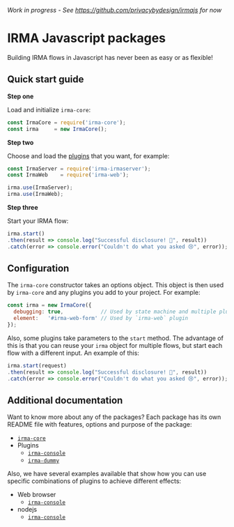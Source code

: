 _Work in progress - See https://github.com/privacybydesign/irmajs for now_

# IRMA Javascript packages

Building IRMA flows in Javascript has never been as easy or as flexible!

## Quick start guide

__Step one__

Load and initialize `irma-core`:

```javascript
const IrmaCore = require('irma-core');
const irma     = new IrmaCore();
```

__Step two__

Choose and load the [plugins](https://github.com/privacybydesign/irma-js-packages/tree/master/plugins)
that you want, for example:

```javascript
const IrmaServer = require('irma-irmaserver');
const IrmaWeb    = require('irma-web');

irma.use(IrmaServer);
irma.use(IrmaWeb);
```

__Step three__

Start your IRMA flow:

```javascript
irma.start()
.then(result => console.log("Successful disclosure! 🎉", result))
.catch(error => console.error("Couldn't do what you asked 😢", error));
```

## Configuration

The `irma-core` constructor takes an options object. This object is then used by
`irma-core` and any plugins you add to your project. For example:

```javascript
const irma = new IrmaCore({
  debugging: true,            // Used by state machine and multiple plugins
  element:   '#irma-web-form' // Used by `irma-web` plugin
});
```

Also, some plugins take parameters to the `start` method. The advantage of this
is that you can reuse your `irma` object for multiple flows, but start each
flow with a different input. An example of this:

```javascript
irma.start(request)
.then(result => console.log("Successful disclosure! 🎉", result))
.catch(error => console.error("Couldn't do what you asked 😢", error));
```

## Additional documentation

Want to know more about any of the packages? Each package has its own README
file with features, options and purpose of the package:

* [`irma-core`](irma-core)
* Plugins
  * [`irma-console`](plugins/irma-console)
  * [`irma-dummy`](plugins/irma-dummy)

Also, we have several examples available that show how you can use specific
combinations of plugins to achieve different effects:

* Web browser
  * [`irma-console`](examples/browser/irma-console)
* nodejs
  * [`irma-console`](examples/node/irma-console)
